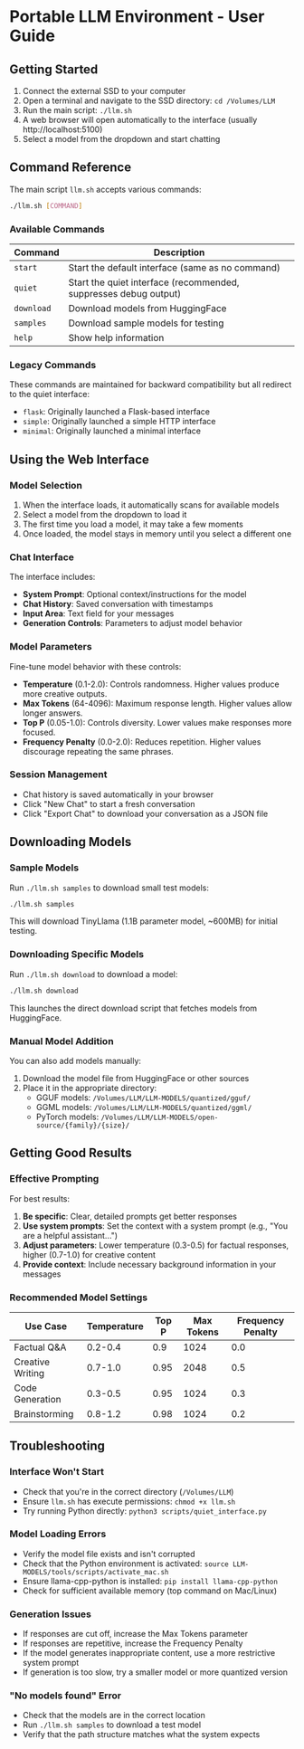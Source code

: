 # Portable LLM Environment - User Guide

## Getting Started

1. Connect the external SSD to your computer
2. Open a terminal and navigate to the SSD directory: `cd /Volumes/LLM`
3. Run the main script: `./llm.sh`
4. A web browser will open automatically to the interface (usually http://localhost:5100)
5. Select a model from the dropdown and start chatting

## Command Reference

The main script `llm.sh` accepts various commands:

```bash
./llm.sh [COMMAND]
```

### Available Commands

| Command | Description |
|---------|-------------|
| `start` | Start the default interface (same as no command) |
| `quiet` | Start the quiet interface (recommended, suppresses debug output) |
| `download` | Download models from HuggingFace |
| `samples` | Download sample models for testing |
| `help` | Show help information |

### Legacy Commands

These commands are maintained for backward compatibility but all redirect to the quiet interface:

- `flask`: Originally launched a Flask-based interface
- `simple`: Originally launched a simple HTTP interface
- `minimal`: Originally launched a minimal interface

## Using the Web Interface

### Model Selection

1. When the interface loads, it automatically scans for available models
2. Select a model from the dropdown to load it
3. The first time you load a model, it may take a few moments
4. Once loaded, the model stays in memory until you select a different one

### Chat Interface

The interface includes:

- **System Prompt**: Optional context/instructions for the model
- **Chat History**: Saved conversation with timestamps
- **Input Area**: Text field for your messages
- **Generation Controls**: Parameters to adjust model behavior

### Model Parameters

Fine-tune model behavior with these controls:

- **Temperature** (0.1-2.0): Controls randomness. Higher values produce more creative outputs.
- **Max Tokens** (64-4096): Maximum response length. Higher values allow longer answers.
- **Top P** (0.05-1.0): Controls diversity. Lower values make responses more focused.
- **Frequency Penalty** (0.0-2.0): Reduces repetition. Higher values discourage repeating the same phrases.

### Session Management

- Chat history is saved automatically in your browser
- Click "New Chat" to start a fresh conversation
- Click "Export Chat" to download your conversation as a JSON file

## Downloading Models

### Sample Models

Run `./llm.sh samples` to download small test models:

```bash
./llm.sh samples
```

This will download TinyLlama (1.1B parameter model, ~600MB) for initial testing.

### Downloading Specific Models

Run `./llm.sh download` to download a model:

```bash
./llm.sh download
```

This launches the direct download script that fetches models from HuggingFace.

### Manual Model Addition

You can also add models manually:

1. Download the model file from HuggingFace or other sources
2. Place it in the appropriate directory:
   - GGUF models: `/Volumes/LLM/LLM-MODELS/quantized/gguf/`
   - GGML models: `/Volumes/LLM/LLM-MODELS/quantized/ggml/`
   - PyTorch models: `/Volumes/LLM/LLM-MODELS/open-source/{family}/{size}/`

## Getting Good Results

### Effective Prompting

For best results:

1. **Be specific**: Clear, detailed prompts get better responses
2. **Use system prompts**: Set the context with a system prompt (e.g., "You are a helpful assistant...")
3. **Adjust parameters**: Lower temperature (0.3-0.5) for factual responses, higher (0.7-1.0) for creative content
4. **Provide context**: Include necessary background information in your messages

### Recommended Model Settings

| Use Case | Temperature | Top P | Max Tokens | Frequency Penalty |
|----------|-------------|-------|------------|-------------------|
| Factual Q&A | 0.2-0.4 | 0.9 | 1024 | 0.0 |
| Creative Writing | 0.7-1.0 | 0.95 | 2048 | 0.5 |
| Code Generation | 0.3-0.5 | 0.95 | 1024 | 0.3 |
| Brainstorming | 0.8-1.2 | 0.98 | 1024 | 0.2 |

## Troubleshooting

### Interface Won't Start

- Check that you're in the correct directory (`/Volumes/LLM`)
- Ensure `llm.sh` has execute permissions: `chmod +x llm.sh`
- Try running Python directly: `python3 scripts/quiet_interface.py`

### Model Loading Errors

- Verify the model file exists and isn't corrupted
- Check that the Python environment is activated: `source LLM-MODELS/tools/scripts/activate_mac.sh`
- Ensure llama-cpp-python is installed: `pip install llama-cpp-python`
- Check for sufficient available memory (top command on Mac/Linux)

### Generation Issues

- If responses are cut off, increase the Max Tokens parameter
- If responses are repetitive, increase the Frequency Penalty
- If the model generates inappropriate content, use a more restrictive system prompt
- If generation is too slow, try a smaller model or more quantized version

### "No models found" Error

- Check that the models are in the correct location
- Run `./llm.sh samples` to download a test model
- Verify that the path structure matches what the system expects